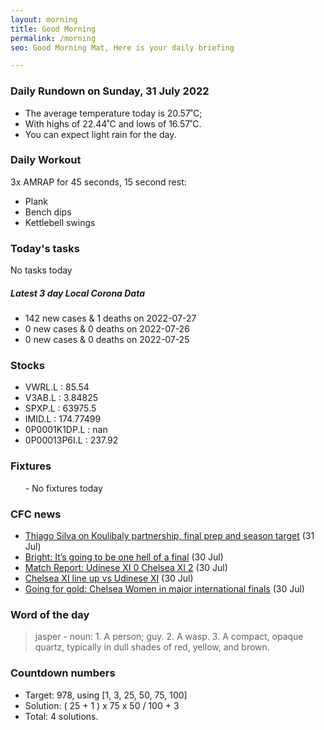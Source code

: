 ```yaml
---
layout: morning
title: Good Morning
permalink: /morning
seo: Good Morning Mat, Here is your daily briefing

---
```


<!-- weather_marker starts -->
### Daily Rundown on Sunday, 31 July 2022

- The average temperature today is 20.57˚C;
- With highs of 22.44˚C and lows of 16.57˚C.
- You can expect light rain for the day.

<!-- weather_marker ends -->

### Daily Workout
<!-- workout_marker starts -->
3x AMRAP for 45 seconds, 15 second rest:

- Plank
- Bench dips
- Kettlebell swings

<!-- workout_marker ends -->

### Today's tasks
<!-- task_marker starts -->
No tasks today
<!-- task_marker ends -->

<!-- c19_marker starts -->
##### Latest 3 day Local Corona Data

- 142 new cases & 1 deaths on 2022-07-27
- 0 new cases & 0 deaths on 2022-07-26
- 0 new cases & 0 deaths on 2022-07-25

<!-- c19_marker ends -->

### Stocks

<!-- stocks_marker starts -->

- VWRL.L : 85.54
- V3AB.L : 3.84825
- SPXP.L : 63975.5
- IMID.L : 174.77499
- 0P0001K1DP.L : nan
- 0P00013P6I.L : 237.92

<!-- stocks_marker ends -->

### Fixtures

<!-- sports_marker starts -->

<ul>
- No fixtures today</ul>

<!-- sports_marker ends -->

### CFC news

<!-- cfc_marker starts -->
- [Thiago Silva on Koulibaly partnership, final prep and season target](https://chelseafc.com/en/news/article/thiago-silva-on-koulibaly-partnership-final-prep-and-season-target) (31 Jul)
- [Bright: It’s going to be one hell of a final](https://chelseafc.com/en/news/article/bright-its-going-to-be-one-hell-of-a-final) (30 Jul)
- [Match Report: Udinese XI 0 Chelsea XI 2](https://chelseafc.com/en/news/article/match-report-udinese-xi-vs-chelsea-xi) (30 Jul)
- [Chelsea XI line up vs Udinese XI](https://chelseafc.com/en/news/article/chelsea-xi-line-up-vs-udinese-xi) (30 Jul)
- [Going for gold: Chelsea Women in major international finals](https://chelseafc.com/en/news/article/going-for-gold-chelsea-women-in-major-international-finals) (30 Jul)

<!-- cfc_marker ends -->

### Word of the day
<!-- word_marker starts -->

 > jasper - noun: 1. A person; guy. 2. A wasp. 3. A compact, opaque quartz, typically in dull shades of red, yellow, and brown.

<!-- word_marker ends -->

### Countdown numbers
<!-- game_marker starts -->

- Target: 978, using [1, 3, 25, 50, 75, 100]
- Solution: ( 25 + 1 ) x 75 x 50 / 100 + 3
- Total: 4 solutions.

<!-- game_marker ends -->